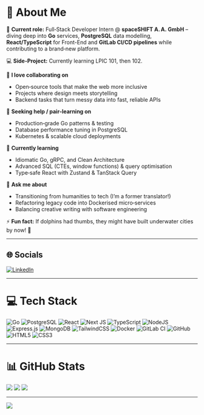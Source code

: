 # 💫 About Me

🚀 **Current role:** Full‑Stack Developer Intern @ **spaceSHIFT A. A. GmbH** – diving deep into **Go** services, **PostgreSQL** data modelling, **React/TypeScript** for Front-End and **GitLab CI/CD pipelines** while contributing to a brand‑new platform.

💻 **Side-Project:** Currently learning LPIC 101, then 102.

🤝 **I love collaborating on**

* Open‑source tools that make the web more inclusive
* Projects where design meets storytelling
* Backend tasks that turn messy data into fast, reliable APIs

🙌 **Seeking help / pair‑learning on**

* Production‑grade Go patterns & testing
* Database performance tuning in PostgreSQL
* Kubernetes & scalable cloud deployments

🌱 **Currently learning**

* Idiomatic Go, gRPC, and Clean Architecture
* Advanced SQL (CTEs, window functions) & query optimisation
* Type‑safe React with Zustand & TanStack Query

💬 **Ask me about**

* Transitioning from humanities to tech (I’m a former translator!)
* Refactoring legacy code into Dockerised micro‑services
* Balancing creative writing with software engineering

⚡ **Fun fact:** If dolphins had thumbs, they might have built underwater cities by now! 🌊

---

## 🌐 Socials

[![LinkedIn](https://img.shields.io/badge/LinkedIn-%230077B5.svg?logo=linkedin\&logoColor=white)](https://linkedin.com/in/nawwar-diab/)

---

# 💻 Tech Stack

![Go](https://img.shields.io/badge/Go-00ADD8?style=for-the-badge\&logo=go\&logoColor=white) ![PostgreSQL](https://img.shields.io/badge/PostgreSQL-316192?style=for-the-badge\&logo=postgresql\&logoColor=white)
![React](https://img.shields.io/badge/react-%2320232a.svg?style=for-the-badge\&logo=react\&logoColor=%2361DAFB) ![Next JS](https://img.shields.io/badge/Next-black?style=for-the-badge\&logo=next.js\&logoColor=white) ![TypeScript](https://img.shields.io/badge/typescript-%23007ACC.svg?style=for-the-badge\&logo=typescript\&logoColor=white)
![NodeJS](https://img.shields.io/badge/node.js-6DA55F?style=for-the-badge\&logo=node.js\&logoColor=white) ![Express.js](https://img.shields.io/badge/express.js-%23404d59.svg?style=for-the-badge\&logo=express\&logoColor=%2361DAFB)
![MongoDB](https://img.shields.io/badge/MongoDB-%234ea94b.svg?style=for-the-badge\&logo=mongodb\&logoColor=white) ![TailwindCSS](https://img.shields.io/badge/tailwindcss-%2338B2AC.svg?style=for-the-badge\&logo=tailwind-css\&logoColor=white)
![Docker](https://img.shields.io/badge/Docker-2496ED?style=for-the-badge\&logo=docker\&logoColor=white) ![GitLab CI](https://img.shields.io/badge/GitLab%20CI-330F63?style=for-the-badge\&logo=gitlab\&logoColor=white) ![GitHub](https://img.shields.io/badge/github-%23121011.svg?style=for-the-badge\&logo=github\&logoColor=white)
![HTML5](https://img.shields.io/badge/html5-%23E34F26.svg?style=for-the-badge\&logo=html5\&logoColor=white) ![CSS3](https://img.shields.io/badge/css3-%231572B6.svg?style=for-the-badge\&logo=css3\&logoColor=white)

---

# 📊 GitHub Stats

![](https://github-readme-stats.vercel.app/api?username=nawwardiab\&theme=dark\&hide_border=false\&include_all_commits=false\&count_private=false)
![](https://github-readme-streak-stats.herokuapp.com/?user=nawwardiab\&theme=dark\&hide_border=false)
![](https://github-readme-stats.vercel.app/api/top-langs/?username=nawwardiab\&theme=dark\&hide_border=false\&include_all_commits=false\&count_private=false\&layout=compact)

---

[![](https://visitcount.itsvg.in/api?id=nawwardiab\&icon=0\&color=13)](https://visitcount.itsvg.in)

<!-- Generated with ❤️ using GPRM ( https://gprm.itsvg.in ) -->
